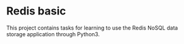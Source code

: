 # Redis basic

This project contains tasks for learning to use the Redis NoSQL data storage application through Python3.